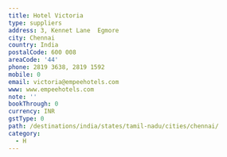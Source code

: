```yaml
---
title: Hotel Victoria
type: suppliers
address: 3, Kennet Lane  Egmore
city: Chennai
country: India
postalCode: 600 008
areaCode: '44'
phone: 2819 3638, 2819 1592
mobile: 0
email: victoria@empeehotels.com
www: www.empeehotels.com
note: ''
bookThrough: 0
currency: INR
gstType: 0
path: /destinations/india/states/tamil-nadu/cities/chennai/
category:
  - H
---
```


